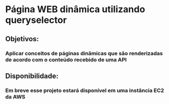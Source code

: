 # Página WEB dinâmica utilizando queryselector
## Objetivos:
### Aplicar conceitos de páginas dinâmicas que são renderizadas de acordo com o conteúdo recebido de uma API
## Disponibilidade:
### Em breve esse projeto estará disponível em uma instância EC2 da AWS